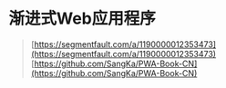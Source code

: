 # 渐进式Web应用程序

> [https://segmentfault.com/a/1190000012353473](https://segmentfault.com/a/1190000012353473)
> [https://github.com/SangKa/PWA-Book-CN](https://github.com/SangKa/PWA-Book-CN)